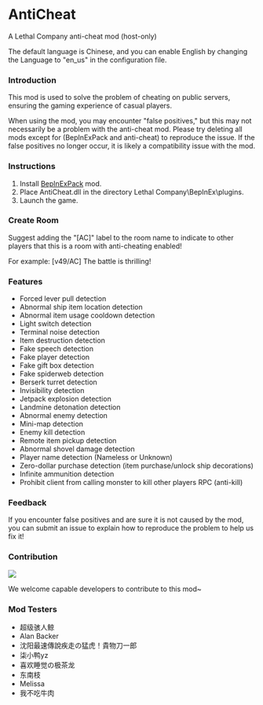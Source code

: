 # AntiCheat

A Lethal Company anti-cheat mod (host-only)

The default language is Chinese, and you can enable English by changing the Language to "en_us" in the configuration file.

### Introduction

This mod is used to solve the problem of cheating on public servers, ensuring the gaming experience of casual players.

When using the mod, you may encounter "false positives," but this may not necessarily be a problem with the anti-cheat mod. Please try deleting all mods except for (BepInExPack and anti-cheat) to reproduce the issue. If the false positives no longer occur, it is likely a compatibility issue with the mod.

### Instructions

1. Install [BepInExPack](https://thunderstore.io/c/lethal-company/p/BepInEx/BepInExPack/) mod.
2. Place AntiCheat.dll in the directory Lethal Company\BepInEx\plugins.
3. Launch the game.

### Create Room
Suggest adding the "[AC]" label to the room name to indicate to other players that this is a room with anti-cheating enabled!

For example: [v49/AC] The battle is thrilling!

### Features
* Forced lever pull detection
* Abnormal ship item location detection
* Abnormal item usage cooldown detection
* Light switch detection
* Terminal noise detection
* Item destruction detection
* Fake speech detection
* Fake player detection
* Fake gift box detection
* Fake spiderweb detection
* Berserk turret detection
* Invisibility detection
* Jetpack explosion detection
* Landmine detonation detection
* Abnormal enemy detection
* Mini-map detection
* Enemy kill detection
* Remote item pickup detection
* Abnormal shovel damage detection
* Player name detection (Nameless or Unknown)
* Zero-dollar purchase detection (item purchase/unlock ship decorations)
* Infinite ammunition detection
* Prohibit client from calling monster to kill other players RPC (anti-kill)

### Feedback
If you encounter false positives and are sure it is not caused by the mod, you can submit an issue to explain how to reproduce the problem to help us fix it!

### Contribution
<a href="https://github.com/chuxiaaaa/AntiCheat/graphs/contributors">
  <img src="https://contrib.rocks/image?repo=chuxiaaaa/AntiCheat" />
</a>

We welcome capable developers to contribute to this mod~

### Mod Testers
* 超级骇人鲸 
* Alan Backer
* 沈阳最速傳說疾走の猛虎！貴物刀一郎
* 柒小鸭yz
* 喜欢睡觉の极茶龙 
* 东南枝
* Melissa
* 我不吃牛肉
